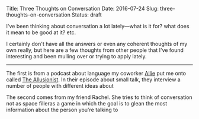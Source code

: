 Title: Three Thoughts on Conversation
Date: 2016-07-24
Slug: three-thoughts-on-conversation
Status: draft

I've been thinking about conversation a lot lately—what is it for?
what does it mean to be good at it? etc.

I certainly don't have all the answers or even any coherent thoughts
of my own really, but here are a few thoughts from other people that
I've found interesting and been mulling over or trying to apply
lately.

----

The first is from a podcast about language my coworker
[Allie](http://alliejon.es/) put me onto called
[The Allusionist](http://www.theallusionist.org). In their episode
about small talk, they interview a number of people with different
ideas about

The second comes from my friend Rachel. She tries to think of
conversation not as space filleras a game in which the goal is to glean the most
information about the person you're talking to

<!-- 1. Rachel -->

<!-- 2. http://www.theallusionist.org/allusionist/smalltalk -->

<!-- 3. https://medium.com/message/how-to-be-polite-9bf1e69e888c -->
